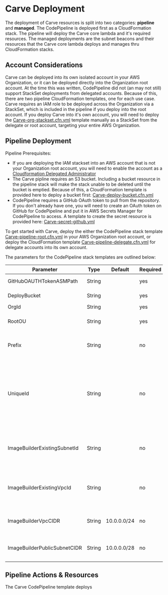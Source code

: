 # Carve Deployment

The deployment of Carve resources is split into two categories: **pipeline** and **managed**. The CodePipeline is deployed first as a CloudFormation stack. The pipeline will deploy the Carve core lambda and it's required resources. The managed deployments are the subnet beacons and their resources that the Carve core lambda deploys and manages thru CloudFormation stacks.

## Account Considerations

Carve can be deployed into its own isolated account in your AWS Organization, or it can be deployed directly into the Organization root account. At the time this was written, CodePipeline did not (an may not still) support StackSet deployments from delegated accounts. Because of this, there are two pipeline CloudFormation templates, one for each use case. Carve requires an IAM role to be deployed across the Organization via a StackSet, which is included in the pipeline if you deploy into the root account. If you deploy Carve into it's own account, you will need to deploy the [Carve-org-stackset.cfn.yml](deployment/Carve-org-stackset.cfn.yml) template manually as a StackSet from the delegate or root account, targeting your entire AWS Organization.

## Pipeline Deployment

Pipeline Prerequisites:

* If you are deploying the IAM stackset into an AWS account that is not your Organization root account, you will need to enable the account as a [Cloudformation Delegated Administrator](https://docs.aws.amazon.com/AWSCloudFormation/latest/UserGuide/stacksets-orgs-enable-trusted-access.html)
* The Carve pipline requires an S3 bucket. Including a bucket resource in the pipeline stack will make the stack unable to be deleted until the bucket is emptied. Because of this, a CloudFormation template is provided here to deploy a bucket first:  [Carve-deploy-bucket.cfn.yml](deployment/codepipeline/Carve-deploy-bucket.cfn.yml)
* CodePipeline requires a GitHub OAuth token to pull from the repository. If you don't already have one, you will need to create an OAuth token on GitHub for CodePipeline and put it in AWS Secrets Manager for CodePipeline to access. A template to create the secret resource is provided here: [Carve-secret-github.yml](deployment/codepipeline/Carve-secret-github.yml)

To get started with Carve, deploy the either the CodePipeline stack template [Carve-pipeline-root.cfn.yml](deployment/codepipeline/Carve-pipeline-root.cfn.yml) in your AWS Organization root account, or deploy the CloudFormation template [Carve-pipeline-delegate.cfn.yml](deployment/codepipeline/Carve-pipeline-delegate.cfn.yml) for delegate accounts into its own account. 

The parameters for the CodePipeline stack templates are outlined below:

Parameter|Type|Default|Required|Purpose
----|----|----|----|----
GitHubOAUTHTokenASMPath|String||yes|GitHubServiceOAUTHToken path in Secrets Manager
DeployBucket|String||yes|The name of the S3 bucket to use for CodePipeline
OrgId|String||yes|Your AWS Organizations Id
RootOU|String||yes|AWS Organizations Root OU Id (not to be confused with the OrgId)
Prefix|String||no|All Carve AWS resources and stacknames will be prefixed with this value if provided
UniqueId|String||no|Carve creates S3 buckets in it's account using the naming convention `{prefix}Carve-managed-bucket-{uniqueid}-region`. To avoid global naming conflicts, it will use your AWS Organization ID as the unique id, but you may provide a different value if you wish.
ImageBuilderExistingSubnetId|String||no|EC2 Image Builder instnaces must have Internet access. Carve will create a small VPC with a public subnet for this use if they are not provided.
ImageBuilderExistingVpcId|String||no|EC2 Image Builder instnaces must have Internet access. Carve will create a small VPC with a public subnet for this use if they are not provided.
ImageBuilderVpcCIDR|String|10.0.0.0/24|no|IP range (CIDR notation) for new VPC if Carve is creating the Image Builder VPC
ImageBuilderPublicSubnetCIDR|String|10.0.0.0/28|no|IP range (CIDR notation) for subnet in new VPC if Carve is creating the Image Builder VPC

## Pipeline Actions & Resources

The Carve CodePipeline template deploys 